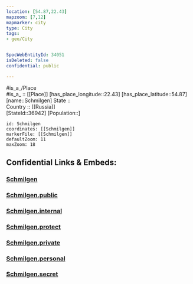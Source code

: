 ```yaml
---
location: [54.87,22.43] 
mapzoom: [7,12] 
mapmarker: city 
type: City
tags:
- geo/City


SpocWebEntityId: 34051
isDeleted: false
confidential: public

---
```

#is_a_/Place  
#is_a_ :: [[Place]] 
[has_place_longitude::22.43] 
[has_place_latitude::54.87] 
[name::Schmilgen] 
State ::  
Country :: [[Russia]]  
[StateId::36942] 
[Population::] 



```leaflet
id: Schmilgen
coordinates: [[Schmilgen]] 
markerFile: [[Schmilgen]] 
defaultZoom: 11 
maxZoom: 18
```


## Confidential Links & Embeds: 

### [Schmilgen](/_Standards/Earth/Continent/Europe/Europe~East/Russia/Russia~NorthWest/Kaliningrad~Oblast/City/Schmilgen.md) 

### [Schmilgen.public](/_public/Earth/Continent/Europe/Europe~East/Russia/Russia~NorthWest/Kaliningrad~Oblast/City/Schmilgen.public.md) 

### [Schmilgen.internal](/_internal/Earth/Continent/Europe/Europe~East/Russia/Russia~NorthWest/Kaliningrad~Oblast/City/Schmilgen.internal.md) 

### [Schmilgen.protect](/_protect/Earth/Continent/Europe/Europe~East/Russia/Russia~NorthWest/Kaliningrad~Oblast/City/Schmilgen.protect.md) 

### [Schmilgen.private](/_private/Earth/Continent/Europe/Europe~East/Russia/Russia~NorthWest/Kaliningrad~Oblast/City/Schmilgen.private.md) 

### [Schmilgen.personal](/_personal/Earth/Continent/Europe/Europe~East/Russia/Russia~NorthWest/Kaliningrad~Oblast/City/Schmilgen.personal.md) 

### [Schmilgen.secret](/_secret/Earth/Continent/Europe/Europe~East/Russia/Russia~NorthWest/Kaliningrad~Oblast/City/Schmilgen.secret.md)

